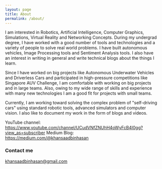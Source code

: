```yaml
---	
layout: page
title: About
permalink: /about/
---
```



I am interested in Robotics, Artificial Intelligence, Computer Graphics, Simulations, Virtual Reality and Networking Concepts. During my undergrad degree, I have worked with a good number of tools and technologies and a variety of people to solve real world problems. I have built autonomous vehicles, Image Processing tools and Sentiment Analysis tools. I also have an interest in writing in general and write technical blogs about the things I learn.
   
Since I have worked on big projects like Autonomous Underwater Vehicles and Driverless Cars and participated in high-pressure competitions like Singapore AUV Challenge, I am comfortable with working on big projects and in large teams. Also, owing to my wide range of skills and experience with many new technologies I am a good fit for projects with small teams. 

Currently, I am working toward solving the complex problem of "self-driving cars" using standard robotic tools, advanced simulators and computer vision. I also like to document my work in the form of blogs and videos. 

YouTube channel: https://www.youtube.com/channel/UCudVNfZNUhH4oWyFcB4I0gg?view_as=subscriber
Medium Blog: https://medium.com/@khansaadbinhasan

### Contact me

[khansaadbinhasan@gmail.com](mailto:khansaadbinhasan@gmail.com)